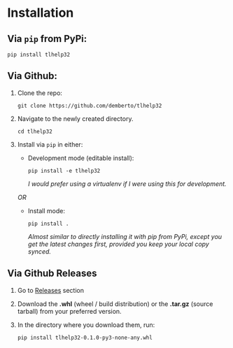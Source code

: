# Installation

## Via `pip` from PyPi:

```
pip install tlhelp32
```

## Via Github:

1.  Clone the repo:

    ```
    git clone https://github.com/demberto/tlhelp32
    ```

2.  Navigate to the newly created directory.

    ```
    cd tlhelp32
    ```

3.  Install via `pip` in either:

    - Development mode (editable install):

      ```
      pip install -e tlhelp32
      ```

      *I would prefer using a virtualenv if I were using this for development.*

    *OR*

    - Install mode:

      ```
      pip install .
      ```

      *Almost similar to directly installing it with pip from PyPi, except you
      get the latest changes first, provided you keep your local copy synced.*

## Via Github Releases

1.  Go to [Releases](https://github.com/demberto/tlhelp32/releases) section
2.  Download the **.whl** (wheel / build distribution) or the **.tar.gz**
    (source tarball) from your preferred version.
3.  In the directory where you download them, run:

    ```
    pip install tlhelp32-0.1.0-py3-none-any.whl
    ```
